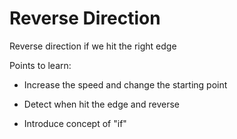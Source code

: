 # Reverse Direction

Reverse direction if we hit the right edge

Points to learn:

- Increase the speed and change the starting point

- Detect when hit the edge and reverse

- Introduce concept of "if"

